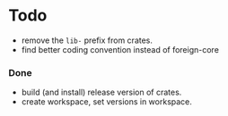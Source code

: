 # Todo

- remove the `lib-` prefix from crates.
- find better coding convention instead of foreign-core

### Done

- build (and install) release version of crates.
- create workspace, set versions in workspace.

